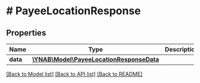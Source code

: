 # # PayeeLocationResponse

## Properties

Name | Type | Description | Notes
------------ | ------------- | ------------- | -------------
**data** | [**\YNAB\Model\PayeeLocationResponseData**](PayeeLocationResponseData.md) |  | 

[[Back to Model list]](../../README.md#documentation-for-models) [[Back to API list]](../../README.md#documentation-for-api-endpoints) [[Back to README]](../../README.md)



